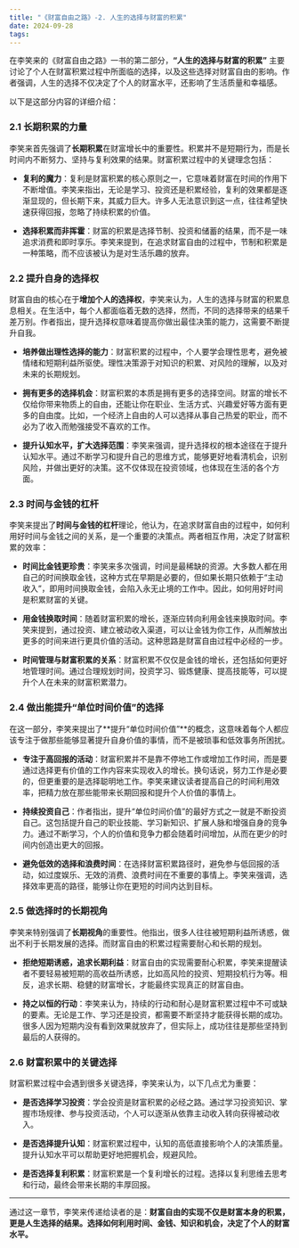 ```yaml
---
title: "《财富自由之路》-2. 人生的选择与财富的积累"
date: 2024-09-28
tags:
---
```


在李笑来的《财富自由之路》一书的第二部分，**“人生的选择与财富的积累”** 主要讨论了个人在财富积累过程中所面临的选择，以及这些选择对财富自由的影响。作者强调，人生的选择不仅决定了个人的财富水平，还影响了生活质量和幸福感。

以下是这部分内容的详细介绍：

### 2.1 **长期积累的力量**

李笑来首先强调了**长期积累**在财富增长中的重要性。积累并不是短期行为，而是长时间内不断努力、坚持与复利效果的结果。财富积累过程中的关键理念包括：

- **复利的魔力**：复利是财富积累的核心原则之一，它意味着财富在时间的作用下不断增值。李笑来指出，无论是学习、投资还是积累经验，复利的效果都是逐渐显现的，但长期下来，其威力巨大。许多人无法意识到这一点，往往希望快速获得回报，忽略了持续积累的价值。

- **选择积累而非挥霍**：财富的积累是选择节制、投资和储蓄的结果，而不是一味追求消费和即时享乐。李笑来提到，在追求财富自由的过程中，节制和积累是一种策略，而不应该被认为是对生活乐趣的放弃。

### 2.2 **提升自身的选择权**

财富自由的核心在于**增加个人的选择权**，李笑来认为，人生的选择与财富的积累息息相关。在生活中，每个人都面临着无数的选择，然而，不同的选择带来的结果千差万别。作者指出，提升选择权意味着提高你做出最佳决策的能力，这需要不断提升自我。

- **培养做出理性选择的能力**：财富积累的过程中，个人要学会理性思考，避免被情绪和短期利益所驱使。理性决策源于对知识的积累、对风险的理解，以及对未来的长期规划。

- **拥有更多的选择机会**：财富积累的本质是拥有更多的选择空间。财富的增长不仅给你带来物质上的自由，还能让你在职业、生活方式、兴趣爱好等方面有更多的自由度。比如，一个经济上自由的人可以选择从事自己热爱的职业，而不必为了收入而勉强接受不喜欢的工作。

- **提升认知水平，扩大选择范围**：李笑来强调，提升选择权的根本途径在于提升认知水平。通过不断学习和提升自己的思维方式，能够更好地看清机会，识别风险，并做出更好的决策。这不仅体现在投资领域，也体现在生活的各个方面。

### 2.3 **时间与金钱的杠杆**

李笑来提出了**时间与金钱的杠杆**理论，他认为，在追求财富自由的过程中，如何利用好时间与金钱之间的关系，是一个重要的决策点。两者相互作用，决定了财富积累的效率：

- **时间比金钱更珍贵**：李笑来多次强调，时间是最稀缺的资源。大多数人都在用自己的时间换取金钱，这种方式在早期是必要的，但如果长期只依赖于“主动收入”，即用时间换取金钱，会陷入永无止境的工作中。因此，如何用好时间是积累财富的关键。

- **用金钱换取时间**：随着财富积累的增长，逐渐应转向利用金钱来换取时间。李笑来提到，通过投资、建立被动收入渠道，可以让金钱为你工作，从而解放出更多的时间来进行更具价值的活动。这种思路是财富自由过程中必经的一步。

- **时间管理与财富积累的关系**：财富积累不仅仅是金钱的增长，还包括如何更好地管理时间。通过合理规划时间，投资学习、锻炼健康、提高技能等，可以提升个人在未来的财富积累潜力。

### 2.4 **做出能提升“单位时间价值”的选择**

在这一部分，李笑来提出了**提升“单位时间价值”**的概念，这意味着每个人都应该专注于做那些能够显著提升自身价值的事情，而不是被琐事和低效事务所困扰。

- **专注于高回报的活动**：财富积累并不是靠不停地工作或增加工作时间，而是要通过选择更有价值的工作内容来实现收入的增长。换句话说，努力工作是必要的，但更重要的是选择聪明地工作。李笑来建议读者提高自己的时间利用效率，把精力放在那些能带来长期回报和提升个人价值的事情上。

- **持续投资自己**：作者指出，提升“单位时间价值”的最好方式之一就是不断投资自己。这包括提升自己的职业技能、学习新知识、扩展人脉和增强自身的竞争力。通过不断学习，个人的价值和竞争力都会随着时间增加，从而在更少的时间内创造出更大的回报。

- **避免低效的选择和浪费时间**：在选择财富积累路径时，避免参与低回报的活动，如过度娱乐、无效的消费、浪费时间在不重要的事情上。李笑来强调，选择效率更高的路径，能够让你在更短的时间内达到目标。

### 2.5 **做选择时的长期视角**

李笑来特别强调了**长期视角**的重要性。他指出，很多人往往被短期利益所诱惑，做出不利于长期发展的选择。而财富自由的积累过程需要耐心和长期的规划。

- **拒绝短期诱惑，追求长期利益**：财富自由的实现需要耐心积累，李笑来提醒读者不要轻易被短期的高收益所诱惑，比如高风险的投资、短期投机行为等。相反，追求长期、稳健的财富增长，才能最终实现真正的财富自由。

- **持之以恒的行动**：李笑来认为，持续的行动和耐心是财富积累过程中不可或缺的要素。无论是工作、学习还是投资，都需要不断坚持才能获得长期的成功。很多人因为短期内没有看到效果就放弃了，但实际上，成功往往是那些坚持到最后的人获得的。

### 2.6 **财富积累中的关键选择**

财富积累过程中会遇到很多关键选择，李笑来认为，以下几点尤为重要：

- **是否选择学习投资**：学会投资是财富积累的必经之路。通过学习投资知识、掌握市场规律、参与投资活动，个人可以逐渐从依靠主动收入转向获得被动收入。
  
- **是否选择提升认知**：财富积累过程中，认知的高低直接影响个人的决策质量。提升认知水平可以帮助更好地把握机会，规避风险。
  
- **是否选择复利积累**：财富积累是一个复利增长的过程。选择以复利思维去思考和行动，最终会带来长期的丰厚回报。

---

通过这一章节，李笑来传递给读者的是：**财富自由的实现不仅是财富本身的积累，更是人生选择的结果。选择如何利用时间、金钱、知识和机会，决定了个人的财富水平。**